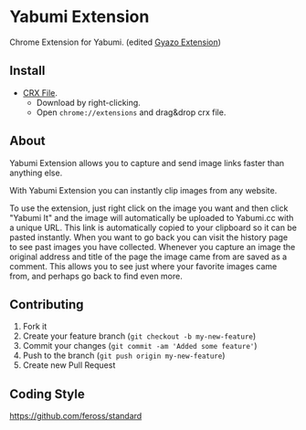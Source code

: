 Yabumi Extension
=======

Chrome Extension for Yabumi.
(edited [Gyazo Extension](https://github.com/gyazo/gyazo-chrome-extension))

## Install

- [CRX File](https://github.com/3846masa/yabumi-chrome-extension/releases/download/v2.0.11-yabumi/yabumi-chrome-extension.crx).
  - Download by right-clicking.
  - Open ``chrome://extensions`` and drag&drop crx file.


## About

Yabumi Extension allows you to capture and send image links faster than anything else.

With Yabumi Extension you can instantly clip images from any website.

To use the extension, just right click on the image you want and then click "Yabumi It" and the image will automatically be uploaded to Yabumi.cc with a unique URL. This link is automatically copied to your clipboard so it can be pasted instantly. When you want to go back you can visit the history page to see past images you have collected.
Whenever you capture an image the original address and title of the page the image came from are saved as a comment. This allows you to see just where your favorite images came from, and perhaps go back to find even more.


## Contributing

1. Fork it
2. Create your feature branch (`git checkout -b my-new-feature`)
3. Commit your changes (`git commit -am 'Added some feature'`)
4. Push to the branch (`git push origin my-new-feature`)
5. Create new Pull Request

## Coding Style
https://github.com/feross/standard
